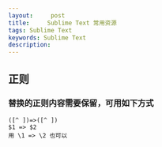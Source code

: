 ```yaml
---
layout:     post
title:     Sublime Text 常用资源
tags: Sublime Text
keywords: Sublime Text
description: 
---
```


## 正则

### 替换的正则内容需要保留，可用如下方式
```
([^ ])=>([^ ])
$1 => $2
用 \1 => \2 也可以
```
